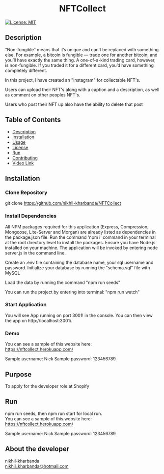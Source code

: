 
<h1 align="center">NFTCollect </h1>

  [![License: MIT](https://img.shields.io/badge/License-MIT-yellow.svg)](https://opensource.org/licenses/MIT) <br />

## Description
  “Non-fungible” means that it’s unique and can’t be replaced with something else. For example, a bitcoin is fungible — trade one for another bitcoin, and you’ll have exactly the same thing. A one-of-a-kind trading card, however, is non-fungible. If you traded it for a different card, you’d have something completely different. 

  In this project, I have created an "Instagram" for collectable NFT's.

  Users can upload their NFT's along with a caption and a description, as well as comment on other peoples NFT's.

  Users who post their NFT up also have the ability to delete that post

## Table of Contents
  - [Description](#description)
  - [Installation](#installation)
  - [Usage](#usage)
  - [License](#license)
  - [Run](#run)
  - [Contributing](#contributing)
  - [Video Link](#video)  

## Installation

### Clone Repository

git clone https://github.com/nikhil-kharbanda/NFTCollect
 
### Install Dependencies

All NPM packages required for this application (Express, Compression, Mongoose, Lite-Server and Morgan) are already listed as dependencies in the package.json file. Run the command 'npm i' command in your terminal at the root directory level to install the packages.
Ensure you have Node.js installed on your machine. The application will be invoked by entering node server.js in the command line.

Create an .env file containing the database name, your sql username and password. Initialize your database by running the "schema.sql" file with MySQL

Load the data by running the command "npm run seeds"

You can run the project by entering into terminal: "npm run watch"

### Start Application

You will see App running on port 3001! in the console. You can then view the app on http://localhost:3001/.

### Demo
You can see a sample of this website here:
https://nftcollect.herokuapp.com/

Sample username: Nick
Sample password: 123456789

## Purpose
  To apply for the developer role at Shopify

## Run
  npm run seeds, then npm run start for local run.  
  You can see a sample of this website here: https://nftcollect.herokuapp.com/  

Sample username: Nick
Sample password: 123456789

## About the developer 
  nikhil-kharbanda <br >
  nikhil_kharbanda@hotmail.com

  


